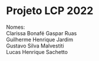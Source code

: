 # Projeto LCP 2022

Nomes:<br>
    Clarissa Bonafé Gaspar Ruas<br>
    Guilherme Henrique Jardim<br>
    Gustavo Silva Malvestiti<br>
    Lucas Henrique Sachetto<br>
